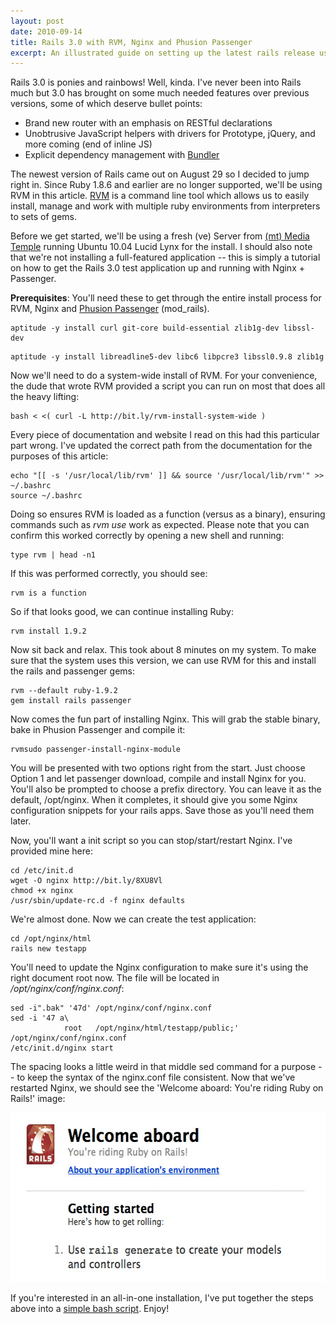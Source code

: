 ```yaml
---
layout: post
date: 2010-09-14
title: Rails 3.0 with RVM, Nginx and Phusion Passenger
excerpt: An illustrated guide on setting up the latest rails release using RVM, Nginx and Phusion Passenger.
---
```


Rails 3.0 is ponies and rainbows! Well, kinda. I've never been into Rails much but 3.0 has brought on some much needed features over previous versions, some of which deserve bullet points:

<ul>
	<li>Brand new router with an emphasis on RESTful declarations</li>
	<li>Unobtrusive JavaScript helpers with drivers for Prototype, jQuery,  and more coming (end of inline JS)</li>
	<li>Explicit dependency management with <a href="http://gembundler.com/" target="_blank">Bundler</a></li>
</ul>

The newest version of Rails came out on August 29 so I decided to jump right in. Since Ruby 1.8.6 and earlier are no longer supported, we'll be using RVM in this article. <a href="http://rvm.beginrescueend.com/" target="_blank">RVM</a> is a command line tool which allows us to easily install, manage and  work with multiple ruby environments from interpreters to sets of gems.

Before we get started, we'll be using a fresh (ve) Server from <a href="http://mediatemple.net/" target="_blank">(mt) Media Temple</a> running Ubuntu 10.04 Lucid Lynx for the install. I should also note that we're not installing a full-featured application -- this is simply a tutorial on how to get the Rails 3.0 test application up and running with Nginx + Passenger.

<strong>Prerequisites</strong>: You'll need these to get through the entire install process for RVM, Nginx and <a href="http://www.modrails.com/">Phusion Passenger</a> (mod_rails).

<pre><code class="bash">aptitude -y install curl git-core build-essential zlib1g-dev libssl-dev</code></pre>
<pre><code class="bash">aptitude -y install libreadline5-dev libc6 libpcre3 libssl0.9.8 zlib1g</code></pre>

Now we'll need to do a system-wide install of RVM. For your convenience, the dude that wrote RVM provided a script you can run on most that does all the heavy lifting:

<pre><code class="bash">bash &lt; &lt;( curl -L http://bit.ly/rvm-install-system-wide )</code></pre>

Every piece of documentation and website I read on this had this particular part wrong. I've updated the correct path from the documentation for the purposes of this article:

<pre><code class="bash">echo "[[ -s '/usr/local/lib/rvm' ]] &amp;&amp; source '/usr/local/lib/rvm'" &gt;&gt; ~/.bashrc
source ~/.bashrc</code></pre>

Doing so ensures RVM is loaded as a function (versus as a binary), ensuring commands such as <em>rvm use</em> work as expected. Please note that you can confirm this worked correctly by opening a new shell and running:

<pre><code class="bash">type rvm | head -n1</code></pre>

If this was performed correctly, you should see:

<pre><code class="bash">rvm is a function</code></pre>

So if that looks good, we can continue installing Ruby:

<pre><code class="bash">rvm install 1.9.2</code></pre>

Now sit back and relax. This took about 8 minutes on my system. To make sure that the system uses this version, we can use RVM for this and install the rails and passenger gems:

<pre><code>rvm --default ruby-1.9.2
gem install rails passenger</code></pre>

Now comes the fun part of installing Nginx. This will grab the stable binary, bake in Phusion Passenger and compile it:

<pre><code>rvmsudo passenger-install-nginx-module</code></pre>

You will be presented with two options right from the start. Just choose Option 1 and let passenger download, compile and install Nginx for you. You'll also be prompted to choose a prefix directory. You can leave it as the default, /opt/nginx. When it completes, it should give you some Nginx configuration snippets for your rails apps. Save those as you'll need them later.

Now, you'll want a init script so you can stop/start/restart Nginx. I've provided mine here:

<pre><code>cd /etc/init.d
wget -O nginx http://bit.ly/8XU8Vl
chmod +x nginx
/usr/sbin/update-rc.d -f nginx defaults</code></pre>

We're almost done. Now we can create the test application:

<pre><code class="bash">cd /opt/nginx/html
rails new testapp</code></pre>

You'll need to update the Nginx configuration to make sure it's using the right document root now. The file will be located in <em>/opt/nginx/conf/nginx.conf</em>:

<pre><code class="bash">sed -i".bak" '47d' /opt/nginx/conf/nginx.conf
sed -i '47 a\
            root   /opt/nginx/html/testapp/public;' /opt/nginx/conf/nginx.conf
/etc/init.d/nginx start</code></pre>

The spacing looks a little weird in that middle sed command for a purpose -- to keep the syntax of the nginx.conf file consistent. Now that we've restarted Nginx, we should see the 'Welcome aboard: You're riding Ruby on Rails!' image:

<center><img title="You're riding Ruby on Rails!" src="/images/rails3.jpg" alt="You're riding Ruby on Rails!" width="567" height="271" /></center>

If you're interested in an all-in-one installation, I've put together the steps above into a <a href="http://gist.github.com/raw/578736/0932236d03b18aff32361ec4718653c12b167209/rails3-nginx-passenger.sh" target="_new">simple bash script</a>. Enjoy!